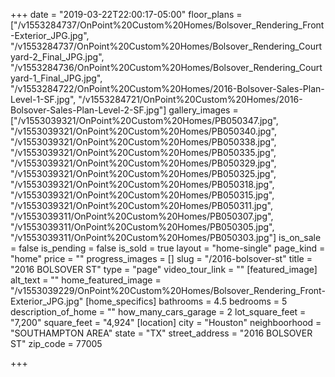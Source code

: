 +++
date = "2019-03-22T22:00:17-05:00"
floor_plans = ["/v1553284737/OnPoint%20Custom%20Homes/Bolsover_Rendering_Front-Exterior_JPG.jpg", "/v1553284737/OnPoint%20Custom%20Homes/Bolsover_Rendering_Courtyard-2_Final_JPG.jpg", "/v1553284736/OnPoint%20Custom%20Homes/Bolsover_Rendering_Courtyard-1_Final_JPG.jpg", "/v1553284722/OnPoint%20Custom%20Homes/2016-Bolsover-Sales-Plan-Level-1-SF.jpg", "/v1553284721/OnPoint%20Custom%20Homes/2016-Bolsover-Sales-Plan-Level-2-SF.jpg"]
gallery_images = ["/v1553039321/OnPoint%20Custom%20Homes/PB050347.jpg", "/v1553039321/OnPoint%20Custom%20Homes/PB050340.jpg", "/v1553039321/OnPoint%20Custom%20Homes/PB050338.jpg", "/v1553039321/OnPoint%20Custom%20Homes/PB050335.jpg", "/v1553039321/OnPoint%20Custom%20Homes/PB050329.jpg", "/v1553039321/OnPoint%20Custom%20Homes/PB050325.jpg", "/v1553039321/OnPoint%20Custom%20Homes/PB050318.jpg", "/v1553039321/OnPoint%20Custom%20Homes/PB050315.jpg", "/v1553039321/OnPoint%20Custom%20Homes/PB050311.jpg", "/v1553039311/OnPoint%20Custom%20Homes/PB050307.jpg", "/v1553039311/OnPoint%20Custom%20Homes/PB050305.jpg", "/v1553039311/OnPoint%20Custom%20Homes/PB050303.jpg"]
is_on_sale = false
is_pending = false
is_sold = true
layout = "home-single"
page_kind = "home"
price = ""
progress_images = []
slug = "/2016-bolsover-st"
title = "2016 BOLSOVER ST"
type = "page"
video_tour_link = ""
[featured_image]
alt_text = ""
home_featured_image = "/v1553039229/OnPoint%20Custom%20Homes/Bolsover_Rendering_Front-Exterior_JPG.jpg"
[home_specifics]
bathrooms = 4.5
bedrooms = 5
description_of_home = ""
how_many_cars_garage = 2
lot_square_feet = "7,200"
square_feet = "4,924"
[location]
city = "Houston"
neighboorhood = "SOUTHAMPTON AREA"
state = "TX"
street_address = "2016 BOLSOVER ST"
zip_code = 77005

+++
